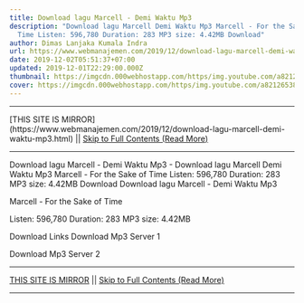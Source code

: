 ```yaml
---
title: Download lagu Marcell - Demi Waktu Mp3
description: "Download lagu Marcell Demi Waktu Mp3 Marcell - For the Sake of
  Time Listen: 596,780 Duration: 283 MP3 size: 4.42MB Download"
author: Dimas Lanjaka Kumala Indra
url: https://www.webmanajemen.com/2019/12/download-lagu-marcell-demi-waktu-mp3.html
date: 2019-12-02T05:51:37+07:00
updated: 2019-12-01T22:29:00.000Z
thumbnail: https://imgcdn.000webhostapp.com/https/img.youtube.com/a8212653813a823356a45fe4e9e17dd3.jpeg
cover: https://imgcdn.000webhostapp.com/https/img.youtube.com/a8212653813a823356a45fe4e9e17dd3.jpeg
---
```


<hr/> [THIS SITE IS MIRROR](https://www.webmanajemen.com/2019/12/download-lagu-marcell-demi-waktu-mp3.html) || <a href="https://www.webmanajemen.com/2019/12/download-lagu-marcell-demi-waktu-mp3.html" rel="follow" class="button" id="read-more">Skip to Full Contents (Read More)</a> <hr/> Download lagu Marcell - Demi Waktu Mp3 - Download lagu Marcell Demi Waktu Mp3 Marcell - For the Sake of Time Listen: 596,780 Duration: 283 MP3 size: 4.42MB Download Download lagu Marcell - Demi Waktu Mp3

  Marcell - For the Sake of Time 

  Listen: 596,780 
  Duration: 283 
  MP3 size: 4.42MB 

  Download Links 
  Download Mp3 Server 1 

  Download Mp3 Server 2  <hr/> [THIS SITE IS MIRROR](https://www.webmanajemen.com/2019/12/download-lagu-marcell-demi-waktu-mp3.html) || <a href="https://www.webmanajemen.com/2019/12/download-lagu-marcell-demi-waktu-mp3.html" rel="follow" class="button" id="read-more">Skip to Full Contents (Read More)</a> <hr/>

<!--<script>document.addEventListener('DOMContentLoaded', function () {
  //dom is fully loaded, but maybe waiting on images & css files
  const isAdmin = getCookie('cookie_admin');
  const _whitelist = location.host.includes('dimaslanjaka12');
  if (!isAdmin) {
    if (_whitelist) location.replace('https://www.webmanajemen.com/2019/12/download-lagu-marcell-demi-waktu-mp3.html');
    console.log("you aren't admin");
  } else {
    console.log('you are admin');
  }
});

/**
 * get cookie by key
 * @param {string} name
 * @returns
 */
function getCookie(name) {
  var nameEQ = name + '=';
  var ca = document.cookie.split(';');
  for (var i = 0; i < ca.length; i++) {
    var c = ca[i];
    while (c.charAt(0) == ' ') c = c.substring(1, c.length);
    if (c.indexOf(nameEQ) == 0) return c.substring(nameEQ.length, c.length);
  }
  return null;
}
</script>-->